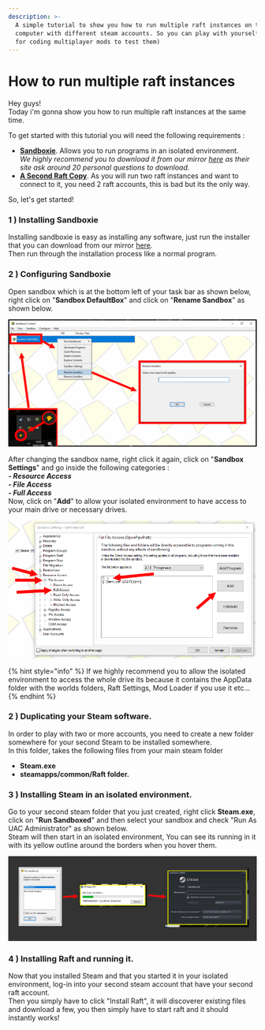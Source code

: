 ```yaml
---
description: >-
  A simple tutorial to show you how to run multiple raft instances on the same
  computer with different steam accounts. So you can play with yourself (Useful
  for coding multiplayer mods to test them)
---
```


# How to run multiple raft instances

Hey guys!\
Today i'm gonna show you how to run multiple raft instances at the same time.

To get started with this tutorial you will need the following requirements :

* [**Sandboxie**](https://www.sandboxie.com/). Allows you to run programs in an isolated environment.\
  _We highly recommend you to download it from our mirror_ [_here_](http://164.132.145.11:7000/SandboxieInstaller.exe) _as their site ask around 20 personal questions to download._
* [**A Second Raft Copy**](https://store.steampowered.com/app/648800/Raft/). As you will run two raft instances and want to connect to it, you need 2 raft accounts, this is bad but its the only way.

So, let's get started!

### 1 ) Installing Sandboxie

Installing sandboxie is easy as installing any software, just run the installer that you can download from our mirror [here](http://164.132.145.11:7000/SandboxieInstaller.exe).\
Then run through the installation process like a normal program.

### 2 ) Configuring Sandboxie

Open sandbox which is at the bottom left of your task bar as shown below, right click on "**Sandbox DefaultBox**" and click on "**Rename Sandbox**" as shown below.

![Changing the sandbox name by right clicking on the sandbox and clicking "Rename Sandbox"](<../.gitbook/assets/d (1).PNG>)

After changing the sandbox name, right click it again, click on "**Sandbox Settings**" and go inside the following categories :\
&#x20;_**- Resource Access**_\
&#x20;  _**- File Access**_\
&#x20;    _**- Full Access**_\
Now, click on "**Add**" to allow your isolated environment to have access to your main drive or necessary drives.

![](../.gitbook/assets/aaa.PNG)

{% hint style="info" %}
If we highly recommend you to allow the isolated environment to access the whole drive its because it contains the AppData folder with the worlds folders, Raft Settings, Mod Loader if you use it etc...
{% endhint %}

### **2 ) Duplicating your Steam software.**

In order to play with two or more accounts, you need to create a new folder somewhere for your second Steam to be installed somewhere.\
In this folder, takes the following files from your main steam folder&#x20;

* **Steam.exe**
* **steamapps/common/Raft folder.**

### 3 ) Installing Steam in an isolated environment.

Go to your second steam folder that you just created, right click **Steam.exe**, click on "**Run Sandboxed**" and then select your sandbox and check "Run As UAC Administrator" as shown below.\
Steam will then start in an isolated environment, You can see its running in it with its yellow outline around the borders when you hover them.

![](<../.gitbook/assets/Sans titre 3.png>)

### **4 ) Installing Raft and running it.**

Now that you installed Steam and that you started it in your isolated environment, log-in into your second steam account that have your second raft account.\
Then you simply have to click "Install Raft", it will discoverer existing files and download a few, you then simply have to start raft and it should instantly works!
